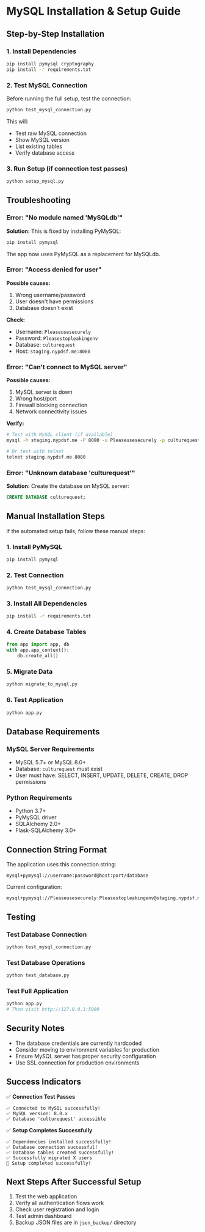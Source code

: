 # MySQL Installation & Setup Guide

## Step-by-Step Installation

### 1. Install Dependencies

```bash
pip install pymysql cryptography
pip install -r requirements.txt
```

### 2. Test MySQL Connection

Before running the full setup, test the connection:

```bash
python test_mysql_connection.py
```

This will:
- Test raw MySQL connection
- Show MySQL version
- List existing tables
- Verify database access

### 3. Run Setup (if connection test passes)

```bash
python setup_mysql.py
```

## Troubleshooting

### Error: "No module named 'MySQLdb'"

**Solution:** This is fixed by installing PyMySQL:
```bash
pip install pymysql
```

The app now uses PyMySQL as a replacement for MySQLdb.

### Error: "Access denied for user"

**Possible causes:**
1. Wrong username/password
2. User doesn't have permissions
3. Database doesn't exist

**Check:**
- Username: `Pleaseusesecurely`  
- Password: `Pleasestopleakingenv`
- Database: `culturequest`
- Host: `staging.nypdsf.me:8080`

### Error: "Can't connect to MySQL server"

**Possible causes:**
1. MySQL server is down
2. Wrong host/port
3. Firewall blocking connection
4. Network connectivity issues

**Verify:**
```bash
# Test with MySQL client (if available)
mysql -h staging.nypdsf.me -P 8080 -u Pleaseusesecurely -p culturequest

# Or test with telnet
telnet staging.nypdsf.me 8080
```

### Error: "Unknown database 'culturequest'"

**Solution:** Create the database on MySQL server:
```sql
CREATE DATABASE culturequest;
```

## Manual Installation Steps

If the automated setup fails, follow these manual steps:

### 1. Install PyMySQL
```bash
pip install pymysql
```

### 2. Test Connection
```bash
python test_mysql_connection.py
```

### 3. Install All Dependencies
```bash
pip install -r requirements.txt
```

### 4. Create Database Tables
```python
from app import app, db
with app.app_context():
    db.create_all()
```

### 5. Migrate Data
```bash
python migrate_to_mysql.py
```

### 6. Test Application
```bash
python app.py
```

## Database Requirements

### MySQL Server Requirements
- MySQL 5.7+ or MySQL 8.0+
- Database: `culturequest` must exist
- User must have: SELECT, INSERT, UPDATE, DELETE, CREATE, DROP permissions

### Python Requirements
- Python 3.7+
- PyMySQL driver
- SQLAlchemy 2.0+
- Flask-SQLAlchemy 3.0+

## Connection String Format

The application uses this connection string:
```
mysql+pymysql://username:password@host:port/database
```

Current configuration:
```
mysql+pymysql://Pleaseusesecurely:Pleasestopleakingenv@staging.nypdsf.me:8080/culturequest
```

## Testing

### Test Database Connection
```bash
python test_mysql_connection.py
```

### Test Database Operations  
```bash
python test_database.py
```

### Test Full Application
```bash
python app.py
# Then visit http://127.0.0.1:5000
```

## Security Notes

- The database credentials are currently hardcoded
- Consider moving to environment variables for production
- Ensure MySQL server has proper security configuration
- Use SSL connection for production environments

## Success Indicators

✅ **Connection Test Passes**
```
✅ Connected to MySQL successfully!
✅ MySQL version: 8.0.x
✅ Database 'culturequest' accessible
```

✅ **Setup Completes Successfully**
```
✅ Dependencies installed successfully!
✅ Database connection successful!
✅ Database tables created successfully!
✅ Successfully migrated X users
🎉 Setup completed successfully!
```

## Next Steps After Successful Setup

1. Test the web application
2. Verify all authentication flows work
3. Check user registration and login
4. Test admin dashboard
5. Backup JSON files are in `json_backup/` directory